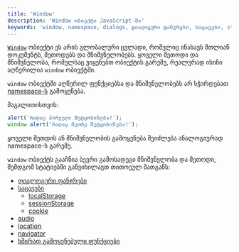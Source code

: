 ```yaml
---
title: 'Window'
description: 'Window ობიექტი JavaScript-ში'
keywords: 'window, namespace, dialogs, დიალოგური ფანჯრები, საცავები, storages, localStorage, sessionStorage, cookie, location, audio, navigator, commonly used functions in window, ხშირად გამოყენებული ფუნქციები window ობიექტი'
---
```


[`Window`](https://developer.mozilla.org/en-US/docs/Web/API/Window) ობიექტი ეს არის გლობალური ცვლადი, რომელიც ინახავს მთლიან დოკუმენტს, მეთოდებს და მნიშვნელობებს. ყოველი მეთოდი და მნიშვნელობა, რომელსაც ვიყენებთ ობიექტის გარეშე, რეალურად ისინი აღწერილია `window` ობიექტში.

`window` ობიექტში აღწერილ ფუნქციებსა და მნიშვნელობებს არ სჭირდებათ [namespace-ს](./doc/guides/javascript/object-basics#Dot_notation) გამოყენება.

მაგალითისთვის:

```js
alert('რაღაც პირველი შეტყობინება!');
window.alert('რაღაც მეორე შეტყობინება!');
```

ყოველი მეთდის ან მნიშვნელობის გამოყენება შეიძლება ანალოგიურად namespace-ს გარეშე.

`window` ობიექტს გააჩნია ბევრი გამოსადეგი მნიშვნელობა და მეთოდი, შემდგომ სტატიებში განვიხილავთ თითოეულ მათგანს:

- [დიალოგური ფანჯრები](./doc/guides/javascript/window/dialogs)
- [საცავები](./doc/guides/javascript/window/storages)
  - [localStorage](./doc/guides/javascript/window/storages/local)
  - [sessionStorage](./doc/guides/javascript/window/storages/session)
  - [cookie](./doc/guides/javascript/window/storages/cookie)
- [audio](./doc/guides/javascript/window/audio)
- [location](./doc/guides/javascript/window/location)
- [navigator](./doc/guides/javascript/window/navigator)
- [ხშირად გამოყენებული ფუნქციები](./doc/guides/javascript/window/commonly-used-functions)
